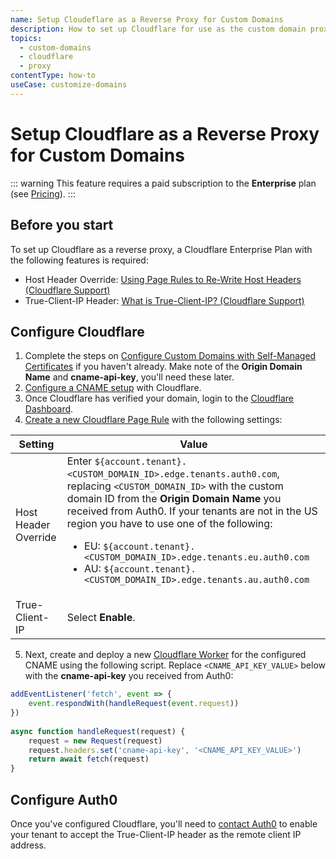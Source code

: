 ```yaml
---
name: Setup Cloudeflare as a Reverse Proxy for Custom Domains
description: How to set up Cloudflare for use as the custom domain proxy for Auth0
topics:
  - custom-domains
  - cloudflare
  - proxy
contentType: how-to
useCase: customize-domains
---
```


# Setup Cloudflare as a Reverse Proxy for Custom Domains

::: warning
This feature requires a paid subscription to the **Enterprise** plan (see [Pricing](https://auth0.com/pricing)).
:::

## Before you start

To set up Cloudflare as a reverse proxy, a Cloudflare Enterprise Plan with the following features is required:

* Host Header Override: [Using Page Rules to Re-Write Host Headers (Cloudflare Support)](https://support.cloudflare.com/hc/en-us/articles/206652947-Using-Page-Rules-to-Re-Write-Host-Headers)
* True-Client-IP Header: [What is True-Client-IP? (Cloudflare Support)](https://support.cloudflare.com/hc/en-us/articles/206776727-What-is-True-Client-IP-)

## Configure Cloudflare

1. Complete the steps on [Configure Custom Domains with Self-Managed Certificates](/custom-domains/self-managed-certificates) if you haven't already. Make note of the **Origin Domain Name** and **cname-api-key**, you'll need these later.
2. [Configure a CNAME setup](https://support.cloudflare.com/hc/en-us/articles/360020615111-Configuring-a-CNAME-setup) with Cloudflare.
3. Once Cloudflare has verified your domain, login to the [Cloudflare Dashboard](https://dash.cloudflare.com/login).
4. [Create a new Cloudflare Page Rule](https://support.cloudflare.com/hc/en-us/articles/200172336-Creating-Page-Rules) with the following settings:

| Setting | Value |
|---------|-------|
| Host Header Override | Enter `${account.tenant}.<CUSTOM_DOMAIN_ID>.edge.tenants.auth0.com`, replacing `<CUSTOM_DOMAIN_ID>` with the custom domain ID from the **Origin Domain Name** you received from Auth0. If your tenants are not in the US region you have to use one of the following: <ul><li>EU: `${account.tenant}.<CUSTOM_DOMAIN_ID>.edge.tenants.eu.auth0.com`</li><li>AU: `${account.tenant}.<CUSTOM_DOMAIN_ID>.edge.tenants.au.auth0.com`</li></ul> |
| True-Client-IP | Select **Enable**. |

5. Next, create and deploy a new [Cloudflare Worker](https://developers.cloudflare.com/workers/) for the configured CNAME using the following script. Replace `<CNAME_API_KEY_VALUE>` below with the **cname-api-key** you received from Auth0:

```js
addEventListener('fetch', event => {
    event.respondWith(handleRequest(event.request))
})
 
async function handleRequest(request) {
    request = new Request(request)
    request.headers.set('cname-api-key', '<CNAME_API_KEY_VALUE>')
    return await fetch(request)
}
```

## Configure Auth0

Once you've configured Cloudflare, you'll need to [contact Auth0](https://support.auth0.com/) to enable your tenant to accept the True-Client-IP header as the remote client IP address.


